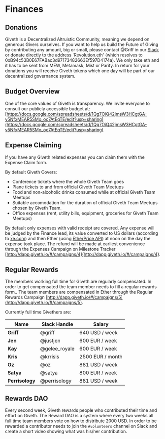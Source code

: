 # Finances

## <a name="donations">Donations</a>

Giveth is a Decentralized Altruistic Community, meaning we depend on generous Givers ourselves. If you want to help us build the Future of Giving by contributing any amount, big or small, please contact @Griff in our [Slack](http://slack.giveth.io) or donate directly to the address 'Revolution.eth' (which resolves to 0xB94c53B0E67FABac3d97173482663Ef597D4174a).
We only take eth and it has to be sent from MEW, Metamask, Mist or Parity.
In return for your donations you will receive Giveth tokens which one day will be part of our decentralized governance system.

## <a name="finances_budget">Budget Overview</a>

One of the core values of Giveth is transparency. We invite everyone to consult our publicly accessible budget at: [https://docs.google.com/spreadsheets/d/1Qg7OiQ42jmsW3HCgtGA-v5NfxMEAR5SMo_oc7AtEqTE/edit?usp=sharing](https://docs.google.com/spreadsheets/d/1Qg7OiQ42jmsW3HCgtGA-v5NfxMEAR5SMo_oc7AtEqTE/edit?usp=sharing)

## <a name="finances_expenses">Expense Claiming</a>

If you have any Giveth related expenses you can claim them with the Expense Claim form.

By default Giveth Covers:

- Conference tickets where the whole Giveth Team goes
- Plane tickets to and from official Giveth Team Meetups
- Food and non-alcoholic drinks consumed while at official Giveth Team Meetups
- Suitable accomodation for the duration of official Giveth Team Meetups chosen by Giveth Team.
- Office expenses (rent,  utility bills, equipment, groceries for Giveth Team Meetups)

By default only expenses with valid receipt are covered. Any expense will be judged by the Finance lead, its value converted to US dollars (according to [xe.com](http://www.xe.com)) and then Ether (using [EtherPrice API](https://etherchain.org/documentation/api/)) at noon on the day the expense took place. The refund will be made at earliest convenience through the Expenses Campaign on Milestone Tracker [http://dapp.giveth.io/#/campaigns/4](http://dapp.giveth.io/#/campaigns/4).

## <a name="finances_regular">Regular Rewards</a>

The members working full time for Giveth are regularly compensated. In order to get compensated the team member needs to fill a regular rewards form.. The team members are compensated in Ether through the Regular Rewards Campaign [http://dapp.giveth.io/#/campaigns/5](http://dapp.giveth.io/#/campaigns/5).

Currently full time Givethers are:

Name | Slack Handle | Salary
-----|--------------|-------
**Griff** | @griff | 640 USD / week
**Jen** | @justjen | 600 EUR / week
**Kay** | @gelee_royale | 600 EUR / week
**Kris** | @krrisis | 2500 EUR / month
**Oz** | @oz | 881 USD / week
**Satya** | @satya | 800 EUR / week
**Perrisology** | @perrisology | 881 USD / week

## <a name="finances_reward_dao">Rewards DAO</a>

Every second week, Giveth rewards people who contributed their time and effort on Giveth. The Reward DAO is a system where every two weeks all full time team members vote on how to distribute 2000 USD. In order to be rewarded a contributor needs to join the `#volunteers` channel on Slack and create a short video showing what was his/her contribution.
